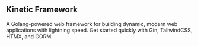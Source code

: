 ## Kinetic Framework
A Golang-powered web framework for building dynamic, modern web applications with lightning speed. Get started quickly with Gin, TailwindCSS, HTMX, and GORM.